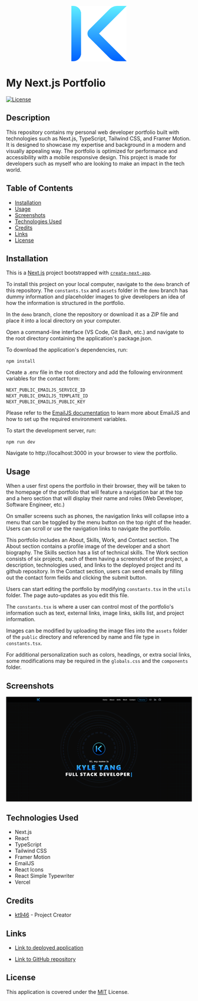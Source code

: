 <p align="center">
  <img src="./public/assets/logo.svg" width="150" alt="Personal Logo">
</p>

# My Next.js Portfolio

[![License](https://img.shields.io/badge/License-MIT-blue)](https://opensource.org/licenses/MIT)

## Description

This repository contains my personal web developer portfolio built with technologies such as Next.js, TypeScript, Tailwind CSS, and Framer Motion. It is designed to showcase my expertise and background in a modern and visually appealing way. The portfolio is optimized for performance and accessibility with a mobile responsive design. This project is made for developers such as myself who are looking to make an impact in the tech world.

## Table of Contents

- [Installation](#installation)
- [Usage](#usage)
- [Screenshots](#screenshots)
- [Technologies Used](#technologies-used)
- [Credits](#credits)
- [Links](#links)
- [License](#license)

## Installation

This is a [Next.js](https://nextjs.org/) project bootstrapped with [`create-next-app`](https://github.com/vercel/next.js/tree/canary/packages/create-next-app).

To install this project on your local computer, navigate to the `demo` branch of this repository. The `constants.tsx` and `assets` folder in the `demo` branch has dummy information and placeholder images to give developers an idea of how the information is structured in the portfolio.

In the `demo` branch, clone the repository or download it as a ZIP file and place it into a local directory on your computer.

Open a command-line interface (VS Code, Git Bash, etc.) and navigate to the root directory containing the application's package.json.

To download the application's dependencies, run:

```
npm install
```

Create a .env file in the root directory and add the following environment variables for the contact form: 

```
NEXT_PUBLIC_EMAILJS_SERVICE_ID
NEXT_PUBLIC_EMAILJS_TEMPLATE_ID
NEXT_PUBLIC_EMAILJS_PUBLIC_KEY
```

Please refer to the [EmailJS documentation](https://www.emailjs.com/docs/) to learn more about EmailJS and how to set up the required environment variables.

To start the development server, run:

```
npm run dev
```

Navigate to http://localhost:3000 in your browser to view the portfolio.

## Usage

When a user first opens the portfolio in their browser, they will be taken to the homepage of the portfolio that will feature a navigation bar at the top and a hero section that will display their name and roles (Web Developer, Software Engineer, etc.)

On smaller screens such as phones, the navigation links will collapse into a menu that can be toggled by the menu button on the top right of the header. Users can scroll or use the navigation links to navigate the portfolio.

This portfolio includes an About, Skills, Work, and Contact section. The About section contains a profile image of the developer and a short biography. The Skills section has a list of technical skills. The Work section consists of six projects, each of them having a screenshot of the project, a description, technologies used, and links to the deployed project and its github repository. In the Contact section, users can send emails by filling out the contact form fields and clicking the submit button.

Users can start editing the portfolio by modifying `constants.tsx` in the `utils` folder. The page auto-updates as you edit this file.

The `constants.tsx` is where a user can control most of the portfolio's information such as text, external links, image links, skills list, and project information.

Images can be modified by uploading the image files into the `assets` folder of the `public` directory and referenced by name and file type in `constants.tsx`.

For additional personalization such as colors, headings, or extra social links, some modifications may be required in the `globals.css` and the `components` folder.

## Screenshots

![home-page](./public/assets/screenshots/screenshot-home.png 'Homepage')

## Technologies Used

- Next.js
- React
- TypeScript
- Tailwind CSS
- Framer Motion
- EmailJS
- React Icons
- React Simple Typewriter
- Vercel

## Credits

- [kt946](https://github.com/kt946) - Project Creator

## Links

- [Link to deployed application](https://www.kyletang.dev/)

- [Link to GitHub repository](https://github.com/kt946/my-nextjs-portfolio)

## License

This application is covered under the [MIT](https://opensource.org/licenses/MIT) License.

